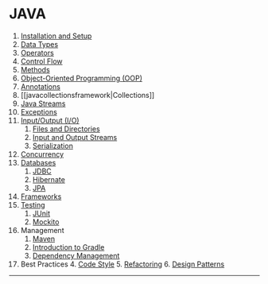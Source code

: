 # JAVA
1. [Installation and Setup](javainstallation.md)
2. [Data Types](javadatatypes.md)
3. [Operators](operators_java.md)
4. [Control Flow](control_flow_java.md)
5. [Methods](methods_java.md)
6. [Object-Oriented Programming (OOP)](java_oop.md)
7. [Annotations](javaannotations.md)
8. [[javacollectionsframework|Collections]]
9. [Java Streams](javastreams.md)
10. [Exceptions](javaexceptions.md)
11. [Input/Output (I/O)](io_java.md)
    1. [Files and Directories](files_directories_java.md)
    2. [Input and Output Streams](io_streams_java.md)
    3. [Serialization](serialization_java.md)
12. [Concurrency](javaconcurrency.md)
13. [Databases](databases_java.md)
    1. [JDBC](JDBC.md)
    2. [Hibernate](hibernate_java.md)
    3. [JPA](jpa_java.md)
14. [Frameworks](java_frameworks.md)
15. [Testing](testing_java.md)
    1. [JUnit](junit_java.md)
    2. [Mockito](mockito_java.md)
16. Management
    1. [Maven](javamaven.md)
    2. [Introduction to Gradle](gradle_intro_java.md)
    3. [Dependency Management](dependency_management_java.md)
17. Best Practices
    4. [Code Style](code_style_java.md)
    5. [Refactoring](refactoring_java.md)
    6. [Design Patterns](design_patterns_java.md)
- - - 
